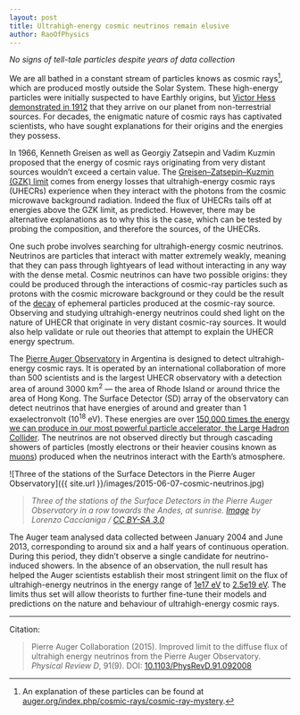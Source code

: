 ```yaml
---
layout: post
title: Ultrahigh-energy cosmic neutrinos remain elusive
author: RaoOfPhysics
---
```


_No signs of tell-tale particles despite years of data collection_

We are all bathed in a constant stream of particles knows as cosmic rays[^1], which are produced mostly outside the Solar System.
These high-energy particles were initially suspected to have Earthly origins, but [Victor Hess demonstrated in 1912](http://timeline.web.cern.ch/events/victor-hess-discovers-cosmic-rays) that they arrive on our planet from non-terrestrial sources.
For decades, the enigmatic nature of cosmic rays has captivated scientists, who have sought explanations for their origins and the energies they possess.

In 1966, Kenneth Greisen as well as Georgiy Zatsepin and Vadim Kuzmin proposed that the energy of cosmic rays originating from very distant sources wouldn’t exceed a certain value.
The [Greisen–Zatsepin–Kuzmin (GZK) limit](https://en.wikipedia.org/wiki/Greisen%E2%80%93Zatsepin%E2%80%93Kuzmin_limit) comes from energy losses that ultrahigh-energy cosmic rays (UHECRs) experience when they interact with the photons from the cosmic microwave background radiation.
Indeed the flux of UHECRs tails off at energies above the GZK limit, as predicted.
However, there may be alternative explanations as to why this is the case, which can be tested by probing the composition, and therefore the sources, of the UHECRs.

One such probe involves searching for ultrahigh-energy cosmic neutrinos.
Neutrinos are particles that interact with matter extremely weakly, meaning that they can pass through lightyears of lead without interacting in any way with the dense metal.
Cosmic neutrinos can have two possible origins: they could be produced through the interactions of cosmic-ray particles such as protons with the cosmic microware background or they could be the result of the [decay](https://en.wikipedia.org/wiki/Particle_decay) of ephemeral particles produced at the cosmic-ray source.
Observing and studying ultrahigh-energy neutrinos could shed light on the nature of UHECR that originate in very distant cosmic-ray sources.
It would also help validate or rule out theories that attempt to explain the UHECR energy spectrum.

The [Pierre Auger Observatory](https://www.auger.org/) in Argentina is designed to detect ultrahigh-energy cosmic rays. It is operated by an international collaboration of more than 500 scientists and is the largest UHECR observatory with a detection area of around 3000 km<sup>2</sup> &mdash; the area of Rhode Island or around thrice the area of Hong Kong.
The Surface Detector (SD) array of the observatory can detect neutrinos that have energies of around and greater than 1 exaelectronvolt (10<sup>18</sup> eV).
These energies are over [150,000 times the energy we can produce in our most powerful particle accelerator, the Large Hadron Collider](http://www.wolframalpha.com/input/?i=1+EeV+vs+6.5+TeV).
The neutrinos are not observed directly but through cascading showers of particles (mostly electrons or their heavier cousins known as [muons](https://simple.wikipedia.org/wiki/Muon)) produced when the neutrinos interact with the Earth’s atmosphere.

![Three of the stations of the Surface Detectors in the Pierre Auger Observatory]({{ site.url }}/images/2015-06-07-cosmic-neutrinos.jpg)

> _Three of the stations of the Surface Detectors in the Pierre Auger Observatory in a row towards the Andes, at sunrise. [Image](https://commons.wikimedia.org/wiki/File:SD_tanks_and_Andes.JPG) by Lorenzo Caccianiga / [CC BY-SA 3.0](https://creativecommons.org/licenses/by-sa/3.0/)_

The Auger team analysed data collected between January 2004 and June 2013, corresponding to around six and a half years of continuous operation.
During this period, they didn’t observe a single candidate for neutrino-induced showers.
In the absence of an observation, the null result has helped the Auger scientists establish their most stringent limit on the flux of ultrahigh-energy neutrinos in the energy range of [1e17 eV](http://www.wolframalpha.com/input/?i=1e17+eV) to [2.5e19 eV](http://www.wolframalpha.com/input/?i=2.5e19+eV).
The limits thus set will allow theorists to further fine-tune their models and predictions on the nature and behaviour of ultrahigh-energy cosmic rays.

---
Citation:

> Pierre Auger Collaboration (2015).
Improved limit to the diffuse flux of ultrahigh energy neutrinos from the Pierre Auger Observatory.
_Physical Review D_,
91(9).
DOI: [10.1103/PhysRevD.91.092008](http://dx.doi.org/10.1103/PhysRevD.91.092008)


[^1]: An explanation of these particles can be found at [auger.org/index.php/cosmic-rays/cosmic-ray-mystery](https://www.auger.org/index.php/cosmic-rays/cosmic-ray-mystery).
